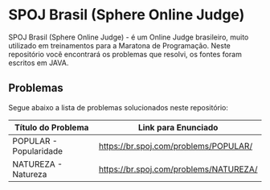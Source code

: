 # SPOJ Brasil (Sphere Online Judge)
SPOJ Brasil (Sphere Online Judge) - é um Online Judge brasileiro, muito utilizado em treinamentos para a Maratona de Programação. 
Neste repositório você encontrará os problemas que resolvi, os fontes foram escritos em JAVA.

## Problemas
Segue abaixo a lista de problemas solucionados neste repositório:

| Título do Problema | Link para Enunciado |
| ------ | ------ |
| POPULAR - Popularidade | https://br.spoj.com/problems/POPULAR/ |
| NATUREZA - Natureza | https://br.spoj.com/problems/NATUREZA/ |


